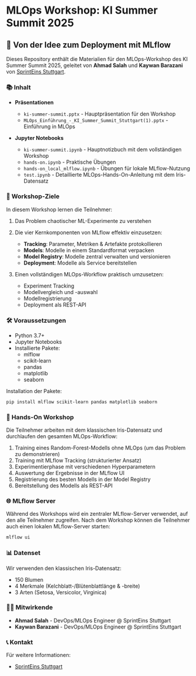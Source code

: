 # MLOps Workshop: KI Summer Summit 2025

## 🚀 Von der Idee zum Deployment mit MLflow

Dieses Repository enthält die Materialien für den MLOps-Workshop des KI Summer Summit 2025, geleitet von **Ahmad Salah** und **Kaywan Barazani** von [SprintEins Stuttgart](https://sprint.ins).

### 📚 Inhalt

- **Präsentationen**
  - `ki-summer-summit.pptx` - Hauptpräsentation für den Workshop
  - `MLOps_Einführung_-_KI_Summer_Summit_Stuttgart(1).pptx` - Einführung in MLOps

- **Jupyter Notebooks**
  - `ki-summer-summit.ipynb` - Hauptnotizbuch mit dem vollständigen Workshop
  - `hands-on.ipynb` - Praktische Übungen
  - `hands-on_local_mlflow.ipynb` - Übungen für lokale MLflow-Nutzung
  - `test.ipynb` - Detaillierte MLOps-Hands-On-Anleitung mit dem Iris-Datensatz

### 🎯 Workshop-Ziele

In diesem Workshop lernen die Teilnehmer:

1. Das Problem chaotischer ML-Experimente zu verstehen
2. Die vier Kernkomponenten von MLflow effektiv einzusetzen:
   - **Tracking**: Parameter, Metriken & Artefakte protokollieren
   - **Models**: Modelle in einem Standardformat verpacken
   - **Model Registry**: Modelle zentral verwalten und versionieren
   - **Deployment**: Modelle als Service bereitstellen

3. Einen vollständigen MLOps-Workflow praktisch umzusetzen:
   - Experiment Tracking
   - Modellvergleich und -auswahl
   - Modellregistrierung
   - Deployment als REST-API

### 🛠️ Voraussetzungen

- Python 3.7+
- Jupyter Notebooks
- Installierte Pakete:
  - mlflow
  - scikit-learn
  - pandas
  - matplotlib
  - seaborn

Installation der Pakete:
```bash
pip install mlflow scikit-learn pandas matplotlib seaborn
```

### 🔬 Hands-On Workshop

Die Teilnehmer arbeiten mit dem klassischen Iris-Datensatz und durchlaufen den gesamten MLOps-Workflow:

1. Training eines Random-Forest-Modells ohne MLOps (um das Problem zu demonstrieren)
2. Training mit MLflow Tracking (strukturierter Ansatz)
3. Experimentierphase mit verschiedenen Hyperparametern
4. Auswertung der Ergebnisse in der MLflow UI
5. Registrierung des besten Modells in der Model Registry
6. Bereitstellung des Modells als REST-API

### 🌐 MLflow Server

Während des Workshops wird ein zentraler MLflow-Server verwendet, auf den alle Teilnehmer zugreifen. Nach dem Workshop können die Teilnehmer auch einen lokalen MLflow-Server starten:

```bash
mlflow ui
```

### 📊 Datenset

Wir verwenden den klassischen Iris-Datensatz:
- 150 Blumen
- 4 Merkmale (Kelchblatt-/Blütenblattlänge & -breite)
- 3 Arten (Setosa, Versicolor, Virginica)

### 👨‍💼 Mitwirkende

- **Ahmad Salah** - DevOps/MLOps Engineer @ SprintEins Stuttgart
- **Kaywan Barazani** - DevOps/MLOps Engineer @ SprintEins Stuttgart

### 📞 Kontakt

Für weitere Informationen:
- [SprintEins Stuttgart](https://sprint.ins)

